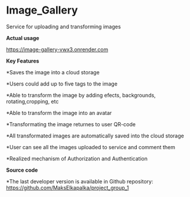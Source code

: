 # Image_Gallery

Service for uploading and transforming images

**Actual usage**

https://image-gallery-vwx3.onrender.com

**Key Features**

*Saves the image into a cloud storage

*Users could add up to five tags to the image

*Able to transform the image by adding efects, backgrounds, rotating,cropping, etc

*Able to transform the image into an avatar

*Transformating the image returnes to user QR-code

*All transformated images are automatically saved into the cloud storage

*User can see all the images uploaded to service and comment them

*Realized mechanism of Authorization and Authentication


**Source code**

*The last developer version is available in Github repository: https://github.com/MaksElkapalka/project_group_1